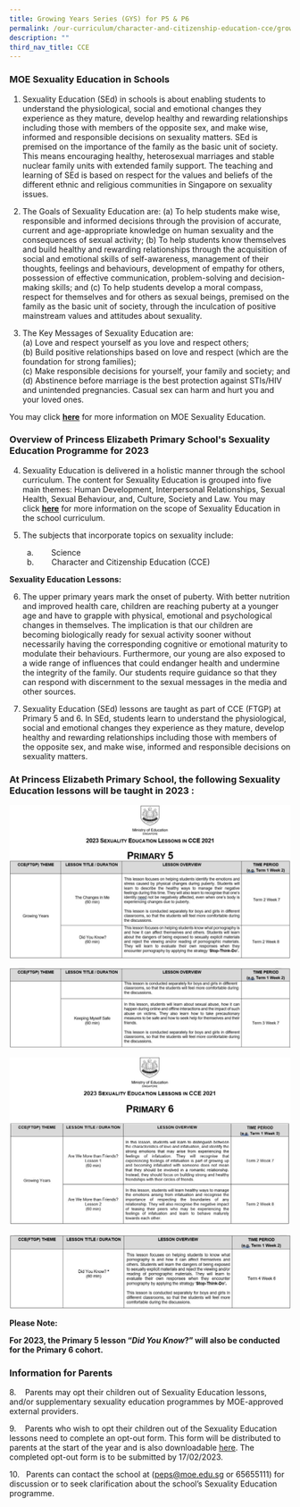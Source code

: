 ```yaml
---
title: Growing Years Series (GYS) for P5 & P6
permalink: /our-curriculum/character-and-citizenship-education-cce/growing-years-series-gys-for-p5-n-p6/
description: ""
third_nav_title: CCE
---
```

### MOE Sexuality Education in Schools ###

1.	Sexuality Education (SEd) in schools is about enabling students to understand the physiological, social and emotional changes they experience as they mature, develop healthy and rewarding relationships including those with members of the opposite sex, and make wise, informed and responsible decisions on sexuality matters. SEd is premised on the importance of the family as the basic unit of society. This means encouraging healthy, heterosexual marriages and stable nuclear family units with extended family support. The teaching and learning of SEd is based on respect for the values and beliefs of the different ethnic and religious communities in Singapore on sexuality issues.

2.	The Goals of Sexuality Education are:
(a)	To help students make wise, responsible and informed decisions through the provision of accurate, current and age-appropriate knowledge on human sexuality and the consequences of sexual activity;
(b)	To help students know themselves and build healthy and rewarding relationships through the acquisition of social and emotional skills of self-awareness, management of their thoughts, feelings and behaviours, development of empathy for others, possession of effective communication, problem-solving and decision-making skills; and
(c)	To help students develop a moral compass, respect for themselves and for others as sexual beings, premised on the family as the basic unit of society, through the inculcation of positive mainstream values and attitudes about sexuality. 

3.	The Key Messages of Sexuality Education are: <br>
(a)	Love and respect yourself as you love and respect others; <br>
(b)	Build positive relationships based on love and respect (which are the foundation for strong families); <br>
(c)	Make responsible decisions for yourself, your family and society; and <br>
(d)	Abstinence before marriage is the best protection against STIs/HIV and unintended pregnancies. Casual sex can harm and hurt you and your loved ones.

You may click [**here**](https://go.gov.sg/moe-sexuality-education) for more information on MOE Sexuality Education.

### Overview of Princess Elizabeth Primary School's Sexuality Education Programme for 2023 ###

4.	Sexuality Education is delivered in a holistic manner through the school curriculum. The content for Sexuality Education is grouped into five main themes: Human Development, Interpersonal Relationships, Sexual Health, Sexual Behaviour, and, Culture, Society and Law.  You may click [**here**](https://go.gov.sg/moe-sexuality-education-scope) for more information on the scope of Sexuality Education in the school curriculum.

5.	The subjects that incorporate topics on sexuality include:

        a.        Science <br>
        b.        Character and Citizenship Education (CCE)

**Sexuality Education Lessons:**

6.	The upper primary years mark the onset of puberty. With better nutrition and improved health care, children are reaching puberty at a younger age and have to grapple with physical, emotional and psychological changes in themselves. The implication is that our children are becoming biologically ready for sexual activity sooner without necessarily having the corresponding cognitive or emotional maturity to modulate their behaviours. Furthermore, our young are also exposed to a wide range of influences that could endanger health and undermine the integrity of the family. Our students require guidance so that they can respond with discernment to the sexual messages in the media and other sources. 

7. 	Sexuality Education (SEd) lessons are taught as part of CCE (FTGP) at Primary 5 and 6. In SEd, students learn to understand the physiological, social and emotional changes they experience as they mature, develop healthy and rewarding relationships including those with members of the opposite sex, and make wise, informed and responsible decisions on sexuality matters. <br>


### At Princess Elizabeth Primary School, the following Sexuality Education lessons will be taught in 2023 : ###

![](/images/2023%20CCE/Picture1.jpg)

![](/images/2023%20CCE/Picture2.jpg)

![](/images/2023%20CCE/Picture3_1.jpg)

![](/images/2023%20CCE/Picture4.jpg)

**Please Note:**

**For 2023, the Primary 5 lesson “_Did You Know_?” will also be conducted for the Primary 6 cohort.**

### **Information for Parents**

8.    Parents may opt their children out of Sexuality Education lessons, and/or supplementary sexuality education programmes by MOE-approved external providers.

9.    Parents who wish to opt their children out of the Sexuality Education lessons need to complete an opt-out form. This form will be distributed to parents at the start of the year and is also downloadable [here](/files/Parent%20Opt%20Out%20GYS%202022.pdf). The completed opt-out form is to be submitted by 17/02/2023.

10.   Parents can contact the school at (peps@moe.edu.sg or 65655111) for discussion or to seek clarification about the school’s Sexuality Education programme.